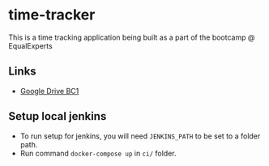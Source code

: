 # time-tracker
This is a time tracking application being built as a part of the bootcamp @ EqualExperts

## Links
* [Google Drive BC1](https://drive.google.com/drive/folders/16ZuWoxvy_2xEjm1Aq7DOas1wFkinE3db)

## Setup local jenkins
- To run setup for jenkins, you will need `JENKINS_PATH` to be set to a folder path. 
- Run command `docker-compose up` in `ci/` folder.
